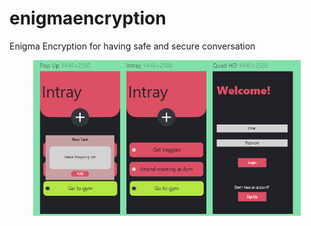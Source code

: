 # enigmaencryption

Enigma Encryption for having safe and secure conversation

<p align="center">
  <img src="https://raw.githubusercontent.com/RishabhSinha07/TodoApp/master/Page%20preview/Design%231.PNG" width="85%" title="Page Models" alt="Example of pages1">
</p>
